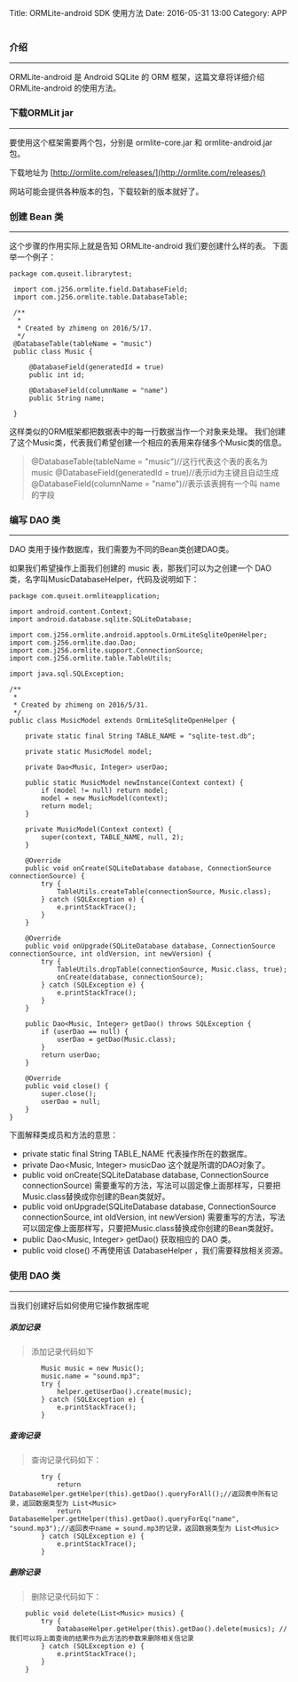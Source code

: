 Title: ORMLite-android SDK 使用方法
Date: 2016-05-31 13:00
Category: APP

# 

### 介绍
---

ORMLite-android 是 Android SQLite 的 ORM 框架，这篇文章将详细介绍 ORMLite-android 的使用方法。

### 下载ORMLit jar
---

要使用这个框架需要两个包，分别是 ormlite-core.jar 和 ormlite-android.jar 包。

下载地址为 [http://ormlite.com/releases/](http://ormlite.com/releases/)

网站可能会提供各种版本的包，下载较新的版本就好了。

### 创建 Bean 类
---

这个步骤的作用实际上就是告知 ORMLite-android 我们要创建什么样的表。
下面举一个例子：

```
package com.quseit.librarytest;
 
 import com.j256.ormlite.field.DatabaseField;
 import com.j256.ormlite.table.DatabaseTable;
 
 /**
  *
  * Created by zhimeng on 2016/5/17.
  */
 @DatabaseTable(tableName = "music")
 public class Music {
 
     @DatabaseField(generatedId = true)
     public int id;
 
     @DatabaseField(columnName = "name")
     public String name;
 
 }
```

这样类似的ORM框架都把数据表中的每一行数据当作一个对象来处理。
我们创建了这个Music类，代表我们希望创建一个相应的表用来存储多个Music类的信息。


>@DatabaseTable(tableName = "music")//这行代表这个表的表名为music
>@DatabaseField(generatedId = true)//表示id为主键且自动生成
>@DatabaseField(columnName = "name")//表示该表拥有一个叫 name 的字段


### 编写 DAO 类
---

DAO 类用于操作数据库，我们需要为不同的Bean类创建DAO类。

如果我们希望操作上面我们创建的 music 表，那我们可以为之创建一个 DAO 类，名字叫MusicDatabaseHelper，代码及说明如下：

```
package com.quseit.ormliteapplication;

import android.content.Context;
import android.database.sqlite.SQLiteDatabase;

import com.j256.ormlite.android.apptools.OrmLiteSqliteOpenHelper;
import com.j256.ormlite.dao.Dao;
import com.j256.ormlite.support.ConnectionSource;
import com.j256.ormlite.table.TableUtils;

import java.sql.SQLException;

/**
 * 
 * Created by zhimeng on 2016/5/31.
 */
public class MusicModel extends OrmLiteSqliteOpenHelper {

    private static final String TABLE_NAME = "sqlite-test.db";

    private static MusicModel model;

    private Dao<Music, Integer> userDao;

    public static MusicModel newInstance(Context context) {
        if (model != null) return model;
        model = new MusicModel(context);
        return model;
    }

    private MusicModel(Context context) {
        super(context, TABLE_NAME, null, 2);
    }

    @Override
    public void onCreate(SQLiteDatabase database, ConnectionSource connectionSource) {
        try {
            TableUtils.createTable(connectionSource, Music.class);
        } catch (SQLException e) {
            e.printStackTrace();
        }
    }

    @Override
    public void onUpgrade(SQLiteDatabase database, ConnectionSource connectionSource, int oldVersion, int newVersion) {
        try {
            TableUtils.dropTable(connectionSource, Music.class, true);
            onCreate(database, connectionSource);
        } catch (SQLException e) {
            e.printStackTrace();
        }
    }

    public Dao<Music, Integer> getDao() throws SQLException {
        if (userDao == null) {
            userDao = getDao(Music.class);
        }
        return userDao;
    }

    @Override
    public void close() {
        super.close();
        userDao = null;
    }
}
```

下面解释类成员和方法的意思：

  * private static final String TABLE_NAME 
    代表操作所在的数据库。
  * private Dao<Music, Integer> musicDao 
    这个就是所谓的DAO对象了。
  * public void onCreate(SQLiteDatabase database, ConnectionSource connectionSource) 
    需要重写的方法，写法可以固定像上面那样写，只要把Music.class替换成你创建的Bean类就好。
  * public void onUpgrade(SQLiteDatabase database, ConnectionSource connectionSource, int oldVersion, int newVersion)
    需要重写的方法，写法可以固定像上面那样写，只要把Music.class替换成你创建的Bean类就好。
  * public Dao<Music, Integer> getDao() 
    获取相应的 DAO 类。
  * public void close() 
    不再使用该 DatabaseHelper ，我们需要释放相关资源。
    

### 使用 DAO 类
---

当我们创建好后如何使用它操作数据库呢

##### 添加记录
>添加记录代码如下

```
        Music music = new Music();
        music.name = "sound.mp3";
        try {
            helper.getUserDao().create(music);
        } catch (SQLException e) {
            e.printStackTrace();
        }
```

##### 查询记录
>查询记录代码如下：

```
        try {
            return DatabaseHelper.getHelper(this).getDao().queryForAll();//返回表中所有记录，返回数据类型为 List<Music>
            return DatabaseHelper.getHelper(this).getDao().queryForEq("name", "sound.mp3");//返回表中name = sound.mp3的记录，返回数据类型为 List<Music>
        } catch (SQLException e) {
            e.printStackTrace();
        }
```

##### 删除记录
>删除记录代码如下：

```
    public void delete(List<Music> musics) {
        try {
            DatabaseHelper.getHelper(this).getDao().delete(musics); //我们可以将上面查询的结果作为此方法的参数来删除相关信记录
        } catch (SQLException e) {
            e.printStackTrace();
        }
    }
```
